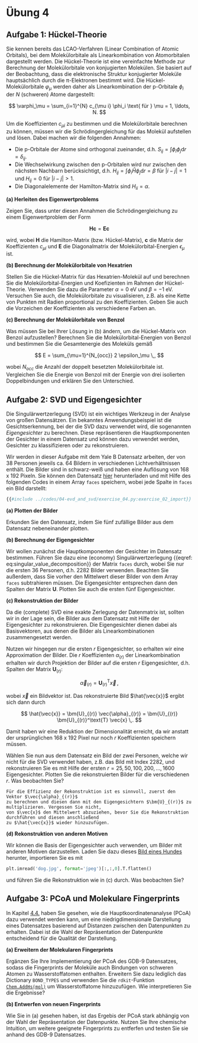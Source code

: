 # Übung 4

## Aufgabe 1: Hückel-Theorie

<!--- ANCHOR: aufgabe_1 --->

Sie kennen bereits das LCAO-Verfahren (Linear Combination of Atomic Orbitals), bei dem Molekülorbitale als 
Linearkombination von Atomorbitalen dargestellt werden. Die Hückel-Theorie ist eine vereinfachte Methode zur 
Berechnung der Molekülorbitale von konjugierten Molekülen. Sie basiert auf der Beobachtung, dass die elektronische 
Struktur konjugierter Moleküle hauptsächlich durch die π-Elektronen bestimmt wird. Die Hückel-Molekülorbitale 
$\varphi_\mu$ werden daher als Linearkombination der p-Orbitale $\phi_i$ der $N$ (schweren) Atome dargestellt:

$$
\varphi_\mu = \sum_{i=1}^{N} c_{\mu i} \phi_i \text{ für } \mu = 1, \ldots, N.
$$

Um die Koeffizienten $c_{\mu i}$ zu bestimmen und die Molekülorbitale berechnen zu können, müssen wir die 
Schrödingergleichung für das Molekül aufstellen und lösen. Dabei machen wir die folgenden Annahmen:

- Die p-Orbitale der Atome sind orthogonal zueinander, d.h. $S_{ij} = \int \phi_i \phi_j \text{d}r = \delta_{ij}$.
- Die Wechselwirkung zwischen den p-Orbitalen wird nur zwischen den nächsten Nachbarn berücksichtigt, 
  d.h. $H_{ij} = \int \phi_i \hat{H} \phi_j \text{d}r = \beta$ für $|i-j| = 1$ und $H_{ij} = 0$
  für $|i-j| > 1$.
- Die Diagonalelemente der Hamilton-Matrix sind $H_{ii} = \alpha$.

**(a) Herleiten des Eigenwertproblems**

Zeigen Sie, dass unter diesen Annahmen die Schrödingergleichung zu einem Eigenwertproblem der Form

$$
\mathbf{H} \mathbf{c} = \mathbf{E} \mathbf{c}
$$

wird, wobei $\mathbf{H}$ die Hamilton-Matrix (bzw. Hückel-Matrix), $\mathbf{c}$ die Matrix der Koeffizienten 
$c_{\mu i}$ und $\mathbf{E}$ die Diagonalmatrix der Molekülorbital-Energien $\epsilon_\mu$ ist.

**(b) Berechnung der Molekülorbitale von Hexatrien**

Stellen Sie die Hückel-Matrix für das Hexatrien-Molekül auf und berechnen Sie die Molekülorbital-Energien
und Koefizienten im Rahmen der Hückel-Theorie. Verwenden Sie dazu die Parameter $\alpha = 0$ eV und 
$\beta = -1$ eV. Versuchen Sie auch, die Molekülorbitale zu visualisieren, z.B. als eine Kette von Punkten mit
Radien proportional zu den Koeffizienten. Geben Sie auch die Vorzeichen der Koeffizienten als verschiedene Farben 
an.

<!-- 
Lösung:
```python
{{include ../codes/04-evd_and_svd/exercise_04.py:exercise_01_b}}
```
-->

**(c) Berechnung der Molekülorbitale von Benzol**

Was müssen Sie bei Ihrer Lösung in (b) ändern, um die Hückel-Matrix von Benzol aufzustellen? Berechnen Sie 
die Molekülorbital-Energien von Benzol und bestimmen Sie die Gesamtenergie des Moleküls gemäß

$$
E = \sum_{\mu=1}^{N_{occ}} 2 \epsilon_\mu \,,
$$

wobei $N_{occ}$ die Anzahl der doppelt besetzten Molekülorbitale ist. Vergleichen Sie die Energie von Benzol mit 
der Energie von drei isolierten Doppelbindungen und erklären Sie den Unterschied.

<!-- 
Lösung:
```python
{{include ../codes/04-evd_and_svd/exercise_04.py:exercise_01_c}}
```
-->

<!--- ANCHOR_END: aufgabe_1 --->

## Aufgabe 2: SVD und Eigengesichter

<!--- ANCHOR: aufgabe_2 --->

Die Singulärwertzerlegung (SVD) ist ein wichtiges Werkzeug in der Analyse von großen Datensätzen. Ein bekanntes
Anwendungsbeispiel ist die Gesichtserkennung, bei der die SVD dazu verwendet wird, die sogenannten *Eigengesichter*
zu berechnen. Diese repräsentieren die Hauptkomponenten der Gesichter in einem Datensatz und können dazu verwendet
werden, Gesichter zu klassifizieren oder zu rekonstruieren.

Wir werden in dieser Aufgabe mit dem Yale B Datensatz arbeiten, der von 38 Personen jeweils ca. 64 Bildern in
verschiedenen Lichtverhältnissen enthält. Die Bilder sind in schwarz-weiß und haben eine Auflösung von 168 x 192 
Pixeln. Sie können den Datensatz <a href="../codes/04-evd_and_svd/allFaces.mat" download>hier</a> 
herunterladen und mit Hilfe des folgenden Codes in einem Array `faces` speichern, wobei jede Spalte in `faces` 
ein Bild darstellt:

```python
{{#include ../codes/04-evd_and_svd/exercise_04.py:exercise_02_import}}
```

**(a) Plotten der Bilder**

Erkunden Sie den Datensatz, indem Sie fünf zufällige Bilder aus dem Datensatz nebeneinander plotten.

<!-- 
Lösung:
```python
{{include ../codes/04-evd_and_svd/exercise_04.py:exercise_02_a}}
```
-->

**(b) Berechnung der Eigengesichter**

Wir wollen zunächst die Hauptkomponenten der Gesichter im Datensatz bestimmen. Führen Sie dazu eine (economy)
Singulärwertzerlegung {{eqref: eq:singular_value_decomposition}} der Matrix `faces` durch, wobei Sie nur die 
ersten 36 Personen, d.h. 2282 Bilder verwenden. Beachten Sie außerdem, dass Sie vorher den Mittelwert dieser 
Bilder von dem Array `faces` subtrahieren müssen. Die Eigengesichter entsprechen dann den Spalten der Matrix 
$\bm{U}$. Plotten Sie auch die ersten fünf Eigengesichter.

<!-- 
Lösung:
```python
{{include ../codes/04-evd_and_svd/exercise_04.py:exercise_02_b}}
```
-->

**(c) Rekonstruktion der Bilder**

Da die (complete) SVD eine exakte Zerlegung der Datenmatrix ist, sollten wir in der Lage sein, die Bilder
aus dem Datensatz mit Hilfe der Eigengesichter zu rekonstruieren. Die Eigengesichter dienen dabei als Basisvektoren,
aus denen die Bilder als Linearkombinationen zusammengesetzt werden.

Nutzen wir hingegen nur die ersten $r$ Eigengesichter, so erhalten wir eine Approximation der Bilder. Die $r$ 
Koeffizienten $\alpha_{(r)}$ der Linearkombination erhalten wir durch Projektion der Bilder auf die ersten $r$ 
Eigengesichter, d.h. Spalten der Matrix $\bm{U}_{(r)}$:

$$
\vec{\alpha}_{(r)} = \bm{U}_{(r)}^\text{T} \vec{x} \,,
$$

wobei $\vec{x}$ ein Bildvektor ist. Das rekonstruierte Bild $\hat{\vec{x}}$ ergibt sich dann durch

$$
\hat{\vec{x}} = \bm{U}_{(r)} \vec{\alpha}_{(r)} = \bm{U}_{(r)} \bm{U}_{(r)}^\text{T} \vec{x} \,.
$$

Damit haben wir eine Reduktion der Dimensionalität erreicht, da wir anstatt der ursprünglichen 168 x 192 Pixel nur
noch $r$ Koeffizienten speichern müssen.

Wählen Sie nun aus dem Datensatz ein Bild der zwei Personen, welche wir nicht für die SVD verwendet haben, z.B.
das Bild mit Index 2282, und rekonstruieren Sie es mit Hilfe der ersten $r = 25, 50, 100, 200, \dots , 1600$ 
Eigengesichter. Plotten Sie die rekonstruierten Bilder für die verschiedenen $r$. Was beobachten Sie?

```admonish tip title="Tipp"
Für die Effizienz der Rekonstruktion ist es sinnvoll, zuerst den Vektor $\vec{\alpha}_{(r)}$
zu berechnen und diesen dann mit den Eigengesichtern $\bm{U}_{(r)}$ zu multiplizieren. Vergessen Sie nicht, 
von $\vec{x}$ den Mittelwert abzuziehen, bevor Sie die Rekonstruktion durchführen und diesen anschließend
zu $\hat{\vec{x}}$ wieder hinzuzufügen.
```

<!-- 
Lösung:
```python
{{include ../codes/04-evd_and_svd/exercise_04.py:exercise_02_c}}
```
-->

**(d) Rekonstruktion von anderen Motiven**

Wir können die Basis der Eigengesichter auch verwenden, um Bilder mit anderen Motiven darzustellen. 
Laden Sie dazu dieses <a href="../codes/04-evd_and_svd/dog.jpg" download>Bild eines Hundes</a> 
herunter, importieren Sie es mit

```python
plt.imread('dog.jpg', format='jpeg')[:,:,0].T.flatten()
```

und führen Sie die Rekonstruktion wie in (c) durch. Was beobachten Sie?

<!-- 
Lösung:
```python
{{include ../codes/04-evd_and_svd/exercise_04.py:exercise_02_d}}
```
-->

<!--- ANCHOR_END: aufgabe_2 --->

## Aufgabe 3: PCoA und Molekulare Fingerprints

<!--- ANCHOR: aufgabe_3 --->

In Kapitel [4.4.](../04-evd_and_svd/04-principal_coordinate_analysis.md) haben Sie gesehen, wie die 
Hauptkoordinatenanalyse (PCoA) dazu verwendet werden kann, um eine niedrigdimensionale Darstellung eines
Datensatzes basierend auf Distanzen zwischen den Datenpunkten zu erhalten. Dabei ist die Wahl der
Repräsentation der Datenpunkte entscheidend für die Qualität der Darstellung.

**(a) Erweitern der Molekularen Fingerprints**

Ergänzen Sie Ihre Implementierung der PCoA des GDB-9 Datensatzes, sodass die Fingerprints der Moleküle
auch Bindungen von schweren Atomen zu Wasserstoffatomen enthalten. Erweitern Sie dazu lediglich das Dictionary 
`BOND_TYPES` und verwenden Sie die `rdkit`-Funktion 
[`Chem.AddHs(mol)`](https://www.rdkit.org/docs/source/rdkit.Chem.rdmolops.html) um Wasserstoffatome hinzuzufügen. 
Wie interpretieren Sie die Ergebnisse?

<!-- 
Lösung:
```python
{{include ../codes/04-evd_and_svd/exercise_04.py:exercise_03_a}}
```
-->

**(b) Entwerfen von neuen Fingerprints**

Wie Sie in (a) gesehen haben, ist das Ergebis der PCoA stark abhängig von der Wahl der Repräsentation der
Datenpunkte. Nutzen Sie Ihre chemische Intuition, um weitere geeignete Fingerprints zu entferfen und
testen Sie sie anhand des GDB-9 Datensatzes. 

<!--- ANCHOR_END: aufgabe_3 --->

